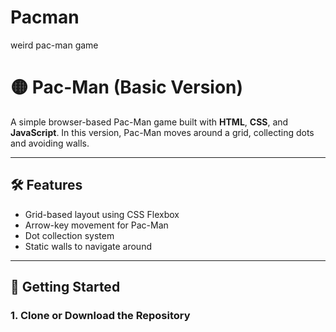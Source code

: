 # Pacman
weird pac-man game
# 🟡 Pac-Man (Basic Version)

A simple browser-based Pac-Man game built with **HTML**, **CSS**, and **JavaScript**. In this version, Pac-Man moves around a grid, collecting dots and avoiding walls.

---

## 🛠 Features

- Grid-based layout using CSS Flexbox  
- Arrow-key movement for Pac-Man  
- Dot collection system  
- Static walls to navigate around  

---

## 🚀 Getting Started

### 1. Clone or Download the Repository

```bash
